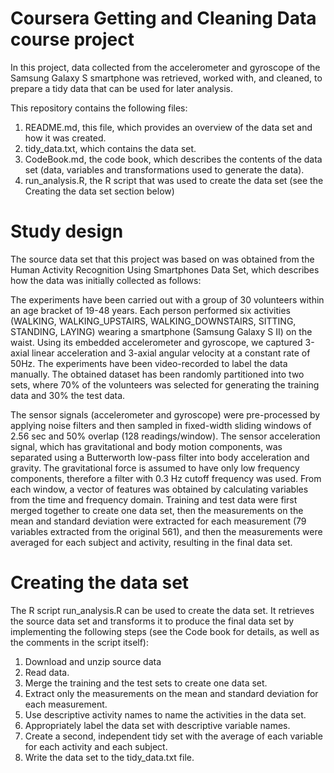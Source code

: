 # Coursera Getting and Cleaning Data course project

In this project, data collected from the accelerometer and gyroscope of the Samsung Galaxy S smartphone was retrieved, worked with, and cleaned, to prepare a tidy data that can be used for later analysis.

This repository contains the following files:

1. README.md, this file, which provides an overview of the data set and how it was created.
2. tidy_data.txt, which contains the data set.
3. CodeBook.md, the code book, which describes the contents of the data set (data, variables and transformations used to generate the data).
4. run_analysis.R, the R script that was used to create the data set (see the Creating the data set section below)

# Study design

The source data set that this project was based on was obtained from the Human Activity Recognition Using Smartphones Data Set, which describes how the data was initially collected as follows:

The experiments have been carried out with a group of 30 volunteers within an age bracket of 19-48 years. Each person performed six activities (WALKING, WALKING_UPSTAIRS, WALKING_DOWNSTAIRS, SITTING, STANDING, LAYING) wearing a smartphone (Samsung Galaxy S II) on the waist. Using its embedded accelerometer and gyroscope, we captured 3-axial linear acceleration and 3-axial angular velocity at a constant rate of 50Hz. The experiments have been video-recorded to label the data manually. The obtained dataset has been randomly partitioned into two sets, where 70% of the volunteers was selected for generating the training data and 30% the test data.

The sensor signals (accelerometer and gyroscope) were pre-processed by applying noise filters and then sampled in fixed-width sliding windows of 2.56 sec and 50% overlap (128 readings/window). The sensor acceleration signal, which has gravitational and body motion components, was separated using a Butterworth low-pass filter into body acceleration and gravity. The gravitational force is assumed to have only low frequency components, therefore a filter with 0.3 Hz cutoff frequency was used. From each window, a vector of features was obtained by calculating variables from the time and frequency domain.
Training and test data were first merged together to create one data set, then the measurements on the mean and standard deviation were extracted for each measurement (79 variables extracted from the original 561), and then the measurements were averaged for each subject and activity, resulting in the final data set.

# Creating the data set

The R script run_analysis.R can be used to create the data set. It retrieves the source data set and transforms it to produce the final data set by implementing the following steps (see the Code book for details, as well as the comments in the script itself):

1. Download and unzip source data
2. Read data.
3. Merge the training and the test sets to create one data set.
4. Extract only the measurements on the mean and standard deviation for each measurement.
5. Use descriptive activity names to name the activities in the data set.
6. Appropriately label the data set with descriptive variable names.
7. Create a second, independent tidy set with the average of each variable for each activity and each subject.
8. Write the data set to the tidy_data.txt file.
